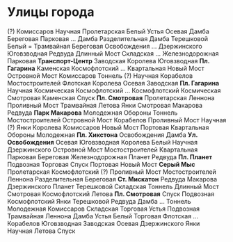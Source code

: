 # Улицы города

(?)
    Комиссаров          Научная             Пролетарская
Белый
    Устья               Осевая              Дамба
Береговая
    Парковая            ...                 Дамба               Разделительная
Дамба
    Терешковой          Белый
    =
    Трамвайная          Береговая           Освобождения
    ...
Дзержинского
    Юговзводная         Редвуда
Длинный Мост
    Складская           ...
Железнодорожная
    Парковая            **Транспорт-Центр**
Заводская
    Королева            Юговзводная         **Пл. Гагарина**
Каменская
    Космофлотский       ...
Квартальная
    Новый Мост          Островной Мост
Комиссаров
    Тоннель             (?)                 Научная
Корабелов
    Мостостроителей     Флотская
Королева
    Осевая              Заводская           **Пл. Гагарина**    Научная
Космическая
    Космофлотский       ...
Космофлотский
    Космическая         Смотровая           Каменская           Спуск               **Пл. Смотровая**
    Пролетарская
Леннона
    Проливный Мост      Трамвайная
Летова
    Янки                Смотровая
Макарова
    Редвуда             **Парк Макарова**
Молодежная
    Обороны             Тоннель
Мостостроителей
    Островной Мост      Корабелов           Проливный Мост
Научная
    (?)                 Янки                Королева            Комиссаров
Новый Мост
    Портовая            Квартальная
Обороны
    Молодежная          **Пл. Хикстона**
Освобождения
    Дамба               **Ул. Освобождения**
Осевая
    Юговзводная         Королева            Белый               Научная             Дзержинского
Островной Мост
    Мостостроителей     Квартальная
Парковая
    Береговая           Железнодорожная
Планет
    Редвуда             **Пл. Планет**
Подвозная
    Торговая            Спуск
Портовая
    Новый Мост          **Серый Мыс**
Пролетарская
    Космофлотский       (?)
Проливный Мост
    Мостостроителей     Леннона
Разделительная
    Береговая           **Ст. Мискатон**
Редвуда
    Макарова            Дзержинского        Планет              Терешковой
Складская
    Тоннель             Длинный Мост
Смотровая
    Космофлотский       Летова              **Пл. Смотровая**
Спуск
    Подвозная           Космофлотский       Янки
Терешковой
    Редвуда             Дамба               ...
Тоннель
    Молодежная          Комиссаров          Складская
Торговая
    Устья               Подвозная
Трамвайная
    Леннона             Дамба
Устья
    Белый               Торговая
Флотская
    ...                 Корабелов
Юговзводная
    Заводская           Осевая              Дзержинского
Янки
    Научная             Летова              Спуск
